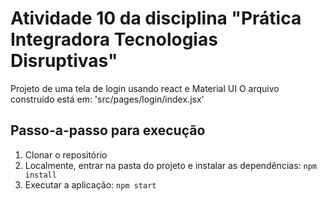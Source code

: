 # Atividade 10 da disciplina "Prática Integradora Tecnologias Disruptivas"

Projeto de uma tela de login usando react e Material UI
O arquivo construído está em: 'src/pages/login/index.jsx'

## Passo-a-passo para execução

1. Clonar o repositório
2. Localmente, entrar na pasta do projeto e instalar as dependências:
   `
   npm install
   `
3. Executar a aplicação:
   `
   npm start
   `
